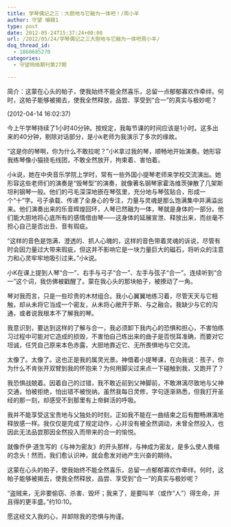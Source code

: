 ```yaml
---
title: 学琴偶记之三：大胆地与它融为一体吧！/周小羊
author: 守望 编辑1
type: post
date: 2012-05-24T15:37:24+00:00
url: /2012/05/24/学琴偶记之三大胆地与它融为一体吧周小羊/
dsq_thread_id:
  - 1860685270
categories:
  - 守望网络期刊第27期

---
```

简介：这蒙在心头的帕子，使我始终不能全然喜乐，总留一点郁郁寡欢作牵绊。何时，这帕子能够被揭去，使我全然释放，品尝、享受到“合一”的真实与极妙呢？

<!--more-->

<div class="indent-2">
  <p>
    (2012-04-14 16:02:37)
  </p>
  
  <p>
    今上午学琴持续了1小时40分钟。按规定，我每节课的时间应该是1小时。这多出来的40分钟，剔除对话部分，是小k老师为我演示了多次的缘故。
  </p>
  
  <p>
    “这是你的琴啊，你为什么不敢拉呢？”小K拿过我的琴，顺畅地开始演奏。她形容我练琴像小猫挠毛线团，不敢全然放开，拘束着、害怕着。
  </p>
  
  <p>
    小k说，她在中央音乐学院上学时，常有一些外国小提琴老师来学校交流演出。她形容这些老师们的演奏是“毁琴型”的演奏，就像著名钢琴家霍洛维茨弹散了几架斯坦利钢琴一般。他们的弓毛深深地嵌在琴弦里，充分地与琴弦贴合，形成一个“十”字。弓子承载、传递了全身心的专注，力量与灵魂是那么饱满集中并满溢出来。他们演奏出来的乐音辉煌回环，人琴已然融为一体，琴就是身体的一部分。他们能大胆地将心底所有的感情借由琴——这身体的延展宣泄、释放出来，而丝毫不担心自己是否出丑、音有瑕疵。
  </p>
  
  <p>
    “这样的音色是饱满、澄透的、抓人心魄的，这样的音色带着灵魂的诉说，尽管有时会因力量过大带来瑕疵，但这并不影响它是一块力量巨大的磁石，将听众的注意力和心灵牢牢地吸引过来。”小k说。
  </p>
  
  <p>
    小K在课上提到人琴“合一”、右手与弓子“合一”、左手与弦子“合一”。连续听到“合一”这个词，我仿佛被戳醒了。蒙在我心头的那块帕子，被撩动了一角。
  </p>
  
  <p>
    琴对我而言，只是一些珍贵的木材组合。我小心翼翼地练习着，尽管天天与它相触，却从未将它当成一个密友，从未将心敞开于斯、与之融合。我缺少与它的沟通，或者说我根本不了解我的琴。
  </p>
  
  <p>
    我意识到，要达到这样的了解与合一，我必须卸下我内心的恐惧和担心，不害怕练习过程中可能对它造成的损毁，不害怕自己练出来的曲子是否悦耳准确，而要对它坦诚，任凭自己原来本色赤露，大胆地靠近它、无所畏惧地与它交流。
  </p>
  
  <p>
    太像了。太像了。这也正是我的属灵光景。神借着小提琴课，在向我说：孩子，你为什么不肯张开双臂到我的怀抱来？为何用脚尖过来点一下碰触到我，又跑开了？
  </p>
  
  <p>
    我恐惧战兢着。因着自己的过错，我不敢近前到父神脚前，不敢淋漓尽致地与父神交通，怕被拒绝，怕出错不被悦纳。虽然我每日灵修，字句逐渐熟悉，但我打开圣经的那一刻，却感受不到那里有上帝鲜活的呼吸。
  </p>
  
  <p>
    我并不能享受这宝贵地与父独处的时刻，正如我不能在一曲结束之后有酣畅淋漓地释放感一样。我仅仅是完成了规定动作，心并没有被全然调动，未曾全然投入，也因此无法品尝那因全然投入而带来的合一的愉悦。
  </p>
  
  <p>
    就像乔伊·道生写的《与神为密友》的开头那样，与神成为密友，是多么使人畏缩的念头！然而，我们愈认识神，就会愈发对祂产生兴奋的期待。
  </p>
  
  <p>
    这蒙在心头的帕子，使我始终不能全然喜乐，总留一点郁郁寡欢作牵绊。何时，这帕子能够被揭去，使我全然释放，品尝、享受到“合一”的真实与极妙呢？
  </p>
  
  <p>
    “盗贼来，无非要偷窃、杀害、毁坏；我来了，是要叫羊（或作“人”）得生命，并且得的更丰盛。”约10:10。
  </p>
  
  <p>
    愿这经文入我的心，并卸除我的恐惧与拘谨。
  </p>
</div>